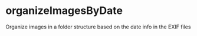 # organizeImagesByDate
Organize images in a folder structure based on the date info in the EXIF files
